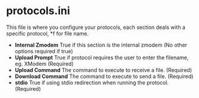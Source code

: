 # protocols.ini

This file is where you configure your protocols, each section deals with a specific protocol, *f for file name. 

* **Internal Zmodem** True if this section is the internal zmodem (No other options required if true)
* **Upload Prompt** True if protocol requires the user to enter the filename, eg. XModem (Required)
* **Upload Command** The command to execute to receive a file. (Required)
* **Download Command** The command to execute to send a file. (Required)
* **stdio** True if using stdio redirection when running the protocol. (Required)


